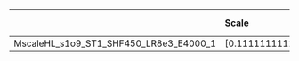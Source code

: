 |                                        | Scale                | Scale Tensor   | Learning Rate   | Best PSNR            | Best SSIM            |
|:---------------------------------------|:---------------------|:---------------|:----------------|:---------------------|:---------------------|
| MscaleHL_s1o9_ST1_SHF450_LR8e3_E4000_1 | [0.1111111111111111] | [None]         | [0.008]         | [22.108383178710938] | [0.6170129066950453] |
